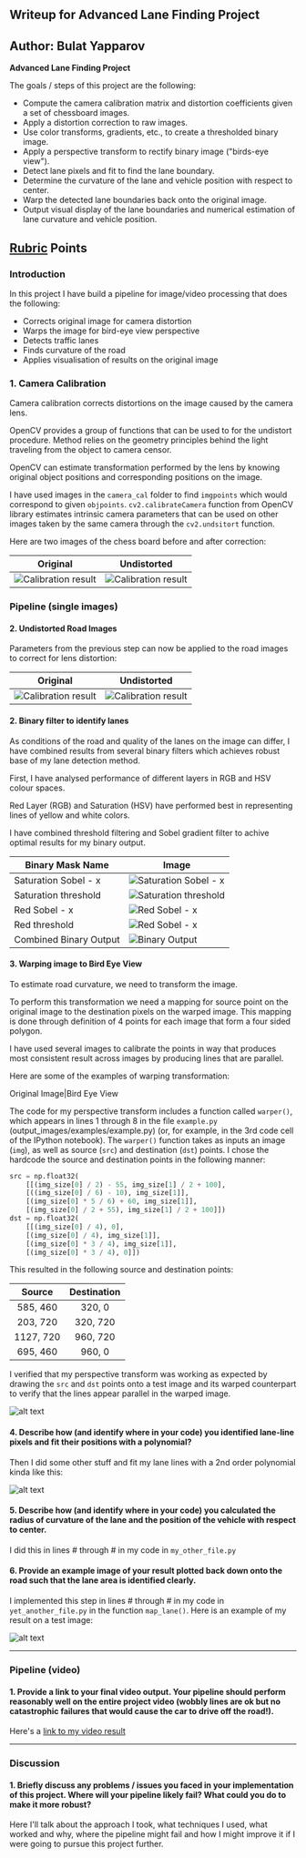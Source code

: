 ## Writeup for Advanced Lane Finding Project
Author: Bulat Yapparov
---

**Advanced Lane Finding Project**

The goals / steps of this project are the following:

* Compute the camera calibration matrix and distortion coefficients given a set of chessboard images.
* Apply a distortion correction to raw images.
* Use color transforms, gradients, etc., to create a thresholded binary image.
* Apply a perspective transform to rectify binary image ("birds-eye view").
* Detect lane pixels and fit to find the lane boundary.
* Determine the curvature of the lane and vehicle position with respect to center.
* Warp the detected lane boundaries back onto the original image.
* Output visual display of the lane boundaries and numerical estimation of lane curvature and vehicle position.

[//]: # (Image References)

[image1]: ./examples/undistort_output.png "Undistorted"
[image2]: ./test_images/test1.jpg "Road Transformed"
[image3]: ./examples/binary_combo_example.jpg "Binary Example"
[image4]: ./examples/warped_straight_lines.jpg "Warp Example"
[image5]: ./examples/color_fit_lines.jpg "Fit Visual"
[image6]: ./examples/example_output.jpg "Output"
[video1]: ./project_video.mp4 "Video"

## [Rubric](https://review.udacity.com/#!/rubrics/571/view) Points

### Introduction 

In this project I have build a pipeline for image/video processing that does the following:
 * Corrects original image for camera distortion
 * Warps the image for bird-eye view perspective
 * Detects traffic lanes
 * Finds curvature of the road 
 * Applies visualisation of results on the original image
 

### 1. Camera Calibration

Camera calibration corrects distortions on the image caused by the camera lens. 

OpenCV provides a group of functions that can be used to for the undistort procedure. 
Method relies on the geometry principles behind the light traveling from the object to camera censor.

OpenCV can estimate transformation performed by the lens by knowing original object positions and corresponding
positions on the image. 

I have used images in the `camera_cal` folder to find `imgpoints` which would correspond to given `objpoints`.
`cv2.calibrateCamera` function from OpenCV library estimates intrinsic camera parameters that can be used on other images
taken by the same camera through the `cv2.undsitort` function. 

Here are two images of the chess board before and after correction:

Original|Undistorted
:--------------:|:---------------:
![Calibration result](camera_cal/calibration2.jpg)|![Calibration result](writeup_images/calibration2.jpg)

### Pipeline (single images)

#### 2. Undistorted Road Images

Parameters from the previous step can now be applied to the road images to correct for 
lens distortion:

Original|Undistorted
:--------------:|:---------------:
![Calibration result](writeup_images/undistort_original.jpg)|![Calibration result](writeup_images/undistort_output.jpg)



#### 2. Binary filter to identify lanes

As conditions of the road and quality of the lanes on the image can differ, I have combined results from several binary 
filters which achieves robust base of my lane detection method. 

First, I have analysed performance of different layers in RGB and HSV colour spaces. 

Red Layer (RGB) and Saturation (HSV) have performed best in representing lines of yellow and white colors. 

I have combined threshold filtering and Sobel gradient filter to achive optimal results for my binary output. 

Binary Mask Name|Image
--------|--------
Saturation Sobel - x|![Saturation Sobel - x](writeup_images/binary_mask_s_grad_x.jpg)
Saturation threshold|![Saturation threshold](writeup_images/binary_mask_s_threshold.jpg)
Red Sobel - x|![Red Sobel - x](writeup_images/binary_mask_r_gradient_x.jpg)
Red threshold|![Red Sobel - x](writeup_images/binary_mask_r_threshold.jpg)
Combined Binary Output|![Binary Output](writeup_images/binary_output.jpg)


#### 3. Warping image to Bird Eye View

To estimate road curvature, we need to transform the image.

To perform this transformation we need a mapping for source point on the original image to the destination pixels on the 
warped image. This mapping is done through definition of 4 points for each image that form a four sided polygon.

I have used several images to calibrate the points in way that produces most consistent result across images by 
producing lines that are parallel.

Here are some of the examples of warping transformation:

Original Image|Bird Eye View

The code for my perspective transform includes a function called `warper()`, which appears in lines 1 through 8 in the file `example.py` (output_images/examples/example.py) (or, for example, in the 3rd code cell of the IPython notebook).  The `warper()` function takes as inputs an image (`img`), as well as source (`src`) and destination (`dst`) points.  I chose the hardcode the source and destination points in the following manner:

```python
src = np.float32(
    [[(img_size[0] / 2) - 55, img_size[1] / 2 + 100],
    [((img_size[0] / 6) - 10), img_size[1]],
    [(img_size[0] * 5 / 6) + 60, img_size[1]],
    [(img_size[0] / 2 + 55), img_size[1] / 2 + 100]])
dst = np.float32(
    [[(img_size[0] / 4), 0],
    [(img_size[0] / 4), img_size[1]],
    [(img_size[0] * 3 / 4), img_size[1]],
    [(img_size[0] * 3 / 4), 0]])
```

This resulted in the following source and destination points:

| Source        | Destination   | 
|:-------------:|:-------------:| 
| 585, 460      | 320, 0        | 
| 203, 720      | 320, 720      |
| 1127, 720     | 960, 720      |
| 695, 460      | 960, 0        |

I verified that my perspective transform was working as expected by drawing the `src` and `dst` points onto a test image and its warped counterpart to verify that the lines appear parallel in the warped image.

![alt text][image4]

#### 4. Describe how (and identify where in your code) you identified lane-line pixels and fit their positions with a polynomial?

Then I did some other stuff and fit my lane lines with a 2nd order polynomial kinda like this:

![alt text][image5]

#### 5. Describe how (and identify where in your code) you calculated the radius of curvature of the lane and the position of the vehicle with respect to center.

I did this in lines # through # in my code in `my_other_file.py`

#### 6. Provide an example image of your result plotted back down onto the road such that the lane area is identified clearly.

I implemented this step in lines # through # in my code in `yet_another_file.py` in the function `map_lane()`.  Here is an example of my result on a test image:

![alt text][image6]

---

### Pipeline (video)

#### 1. Provide a link to your final video output.  Your pipeline should perform reasonably well on the entire project video (wobbly lines are ok but no catastrophic failures that would cause the car to drive off the road!).

Here's a [link to my video result](./project_video.mp4)

---

### Discussion

#### 1. Briefly discuss any problems / issues you faced in your implementation of this project.  Where will your pipeline likely fail?  What could you do to make it more robust?

Here I'll talk about the approach I took, what techniques I used, what worked and why, where the pipeline might fail and how I might improve it if I were going to pursue this project further.  
